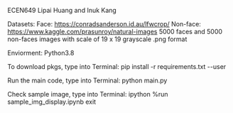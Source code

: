 ECEN649 Lipai Huang and Inuk Kang

Datasets:
Face: https://conradsanderson.id.au/lfwcrop/
Non-face: https://www.kaggle.com/prasunroy/natural-images
5000 faces and 5000 non-faces images with scale of 19 x 19 grayscale .png format

Enviorment: Python3.8

To download pkgs, type into Terminal:
pip install -r requirements.txt --user

Run the main code, type into Terminal:
python main.py

Check sample image, type into Terminal:
ipython
%run sample_img_display.ipynb
exit
